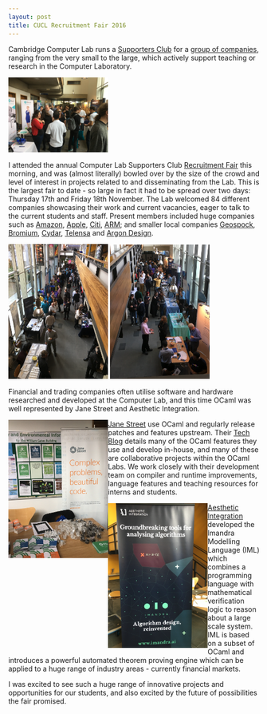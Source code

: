 ```yaml
---
layout: post
title: CUCL Recruitment Fair 2016
---
```


Cambridge Computer Lab runs a [Supporters Club](https://www.cl.cam.ac.uk/supporters-club/members.html) for a [group of companies](https://www.cl.cam.ac.uk/supporters-club/members.html), ranging from the very small to the large, which actively support teaching or research in the Computer Laboratory.

<p>
<img src="/images/BusyEnd.JPG" alt="Fair in full swing" width="200" />
</p>


I attended the annual Computer Lab Supporters Club [Recruitment Fair](https://www.cl.cam.ac.uk/supporters-club/recruitment-fair.html) this morning, and was (almost literally) bowled over by the size of the crowd and level of interest in projects related to and disseminating from the Lab. This is the largest fair to date - so large in fact it had to be spread over two days: Thursday 17th and Friday 18th November. The Lab welcomed 84 different companies showcasing their work and current vacancies, eager to talk to the current students and staff. Present members included huge companies such as [Amazon](https://www.amazon.jobs/location/cambridge-uk), [Apple](http://www.apple.com/jobs/uk/), [Citi](http://www.citigroup.com/citi/), [ARM](https://www.arm.com/); and smaller local companies [Geospock](https://geospock.com/), [Bromium](https://www.bromium.com/), [Cydar](https://cydarmedical.com/), [Telensa](http://www.telensa.com/) and [Argon Design](http://www.argondesign.com/).

<p>
<img src="/images/OverheadRotated.png" alt="View from the top" width="200" />
<img src="/images/Overhead2Rotated.png" alt="More from the top" width="200" />
<br />
</p>

Financial and trading companies often utilise software and hardware researched and developed at the Computer Lab, and this time OCaml was well represented by Jane Street and Aesthetic Integration.

<img src="/images/JaneStreetRotated.png" alt="Jane Street" width="200" style="float:left" />

[Jane Street](https://www.janestreet.com/) use OCaml and regularly release patches and features upstream. Their [Tech Blog](https://blogs.janestreet.com/category/ocaml/) details many of the OCaml features they use and develop in-house, and many of these are collaborative projects within the OCaml Labs. We work closely with their development team on compiler and runtime improvements, language features and teaching resources for interns and students.

<img src="/images/AestheticIntegrationRotated.png" alt="Aesthetic Integration" style="float:left" width="200" />

[Aesthetic Integration](https://www.imandra.ai/) developed the Imandra Modelling Language (IML) which combines a programming language with mathematical verification logic to reason about a large scale system. IML is based on a subset of OCaml and introduces a powerful automated theorem proving engine which can be applied to a huge range of industry areas - currently financial markets.

I was excited to see such a huge range of innovative projects and opportunities for our students, and also excited by the future of possibilities the fair promised.
